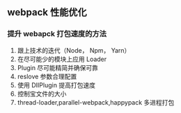 ## webpack 性能优化

### 提升 webapck 打包速度的方法

1. 跟上技术的迭代（Node， Npm， Yarn）
2. 在尽可能少的模块上应用 Loader
3. Plugin 尽可能精简并确保可靠
4. reslove 参数合理配置
5. 使用 DIIPlugin 提高打包速度
6. 控制宝文件的大小
7. thread-loader,parallel-webpack,happypack 多进程打包
